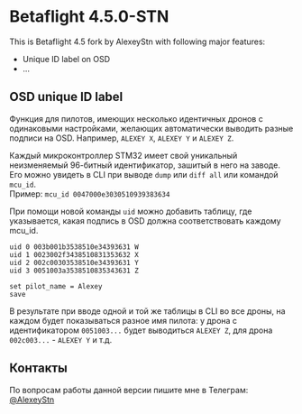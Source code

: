 # Betaflight 4.5.0-STN

This is Betaflight 4.5 fork by AlexeyStn with following major features:

* Unique ID label on OSD
* ...

## OSD unique ID label

Функция для пилотов, имеющих несколько идентичных дронов с одинаковыми настройками, 
желающих автоматически выводить разные подписи на OSD. Например, `ALEXEY X`, `ALEXEY Y` и `ALEXEY Z`.

Каждый микроконтроллер STM32 имеет свой уникальный неизменяемый 96-битный идентификатор, зашитый в него на заводе. Его можно увидеть в CLI при выводе `dump` или `diff all` или командой `mcu_id`.<br>
Пример: `mcu_id 0047000e3030510939383634`

При помощи новой команды `uid` можно добавить таблицу, где указывается, какая подпись в OSD должна соответствовать каждому mcu_id. 

```
uid 0 003b001b3538510e34393631 W
uid 1 0023002f3438510831353632 X
uid 2 002c00303538510e34393631 Y
uid 3 0051003a3538510835343631 Z

set pilot_name = Alexey
save
```

В результате при вводе одной и той же таблицы в CLI во все дроны, на каждом будет показываться разное имя пилота: у дрона с идентификатором `0051003...` будет выводиться `ALEXEY Z`, для дрона `002c003...` - `ALEXEY Y` и т.д.

## Контакты

По вопросам работы данной версии пишите мне в Телеграм: [@AlexeyStn](https://t.me/AlexeyStn)
